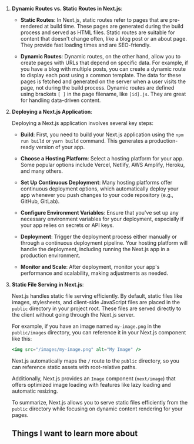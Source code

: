 

1. **Dynamic Routes vs. Static Routes in Next.js**:

   - **Static Routes**: In Next.js, static routes refer to pages that are pre-rendered at build time. These pages are generated during the build process and served as HTML files. Static routes are suitable for content that doesn't change often, like a blog post or an about page. They provide fast loading times and are SEO-friendly.

   - **Dynamic Routes**: Dynamic routes, on the other hand, allow you to create pages with URLs that depend on specific data. For example, if you have a blog with multiple posts, you can create a dynamic route to display each post using a common template. The data for these pages is fetched and generated on the server when a user visits the page, not during the build process. Dynamic routes are defined using brackets `[ ]` in the page filename, like `[id].js`. They are great for handling data-driven content.

2. **Deploying a Next.js Application**:

   Deploying a Next.js application involves several key steps:

   - **Build**: First, you need to build your Next.js application using the `npm run build` or `yarn build` command. This generates a production-ready version of your app.

   - **Choose a Hosting Platform**: Select a hosting platform for your app. Some popular options include Vercel, Netlify, AWS Amplify, Heroku, and many others.

   - **Set Up Continuous Deployment**: Many hosting platforms offer continuous deployment options, which automatically deploy your app whenever you push changes to your code repository (e.g., GitHub, GitLab).

   - **Configure Environment Variables**: Ensure that you've set up any necessary environment variables for your deployment, especially if your app relies on secrets or API keys.

   - **Deployment**: Trigger the deployment process either manually or through a continuous deployment pipeline. Your hosting platform will handle the deployment, including running the Next.js app in a production environment.

   - **Monitor and Scale**: After deployment, monitor your app's performance and scalability, making adjustments as needed.

3. **Static File Serving in Next.js**:

   Next.js handles static file serving efficiently. By default, static files like images, stylesheets, and client-side JavaScript files are placed in the `public` directory in your project root. These files are served directly to the client without going through the Next.js server.

   For example, if you have an image named `my-image.png` in the `public/images` directory, you can reference it in your Next.js component like this:

   ```jsx
   <img src="/images/my-image.png" alt="My Image" />
   ```

   Next.js automatically maps the `/` route to the `public` directory, so you can reference static assets with root-relative paths.

   Additionally, Next.js provides an `Image` component (`next/image`) that offers optimized image loading with features like lazy loading and automatic resizing.

   To summarize, Next.js allows you to serve static files efficiently from the `public` directory while focusing on dynamic content rendering for your pages.

   ## Things  I want to learn more about